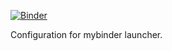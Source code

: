 [![Binder](https://mybinder.org/badge_logo.svg)](https://mybinder.org/v2/gh/opendatacube/odc-stac/binder?urlpath=lab/workspaces/demo)

Configuration for mybinder launcher.
